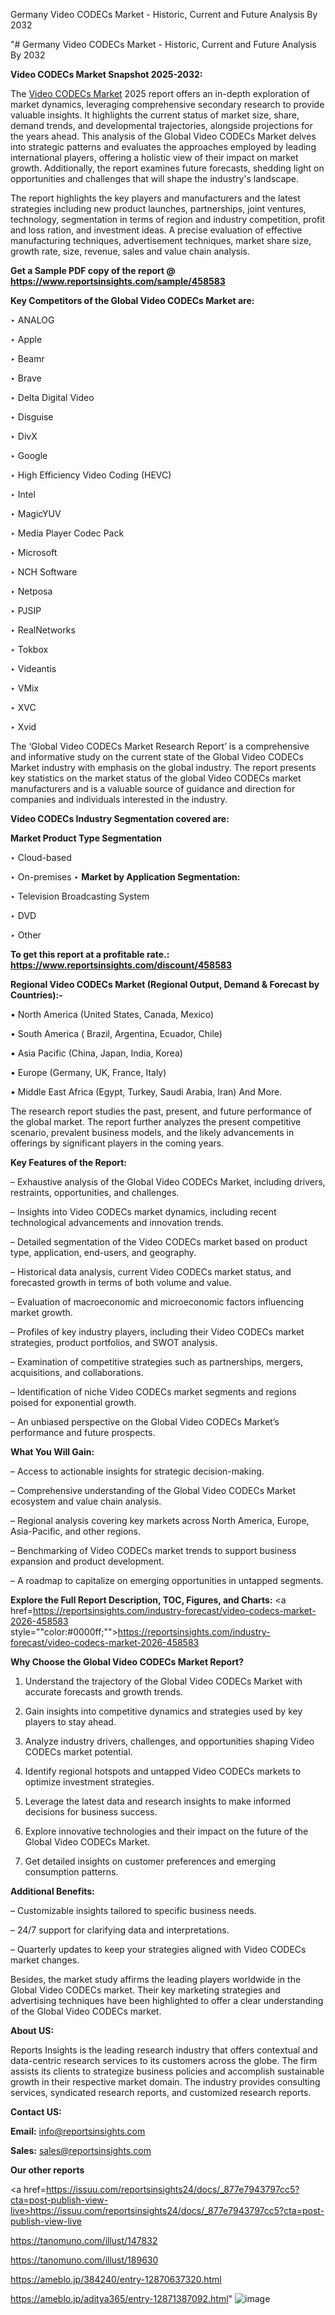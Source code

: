 Germany Video CODECs Market - Historic, Current and Future Analysis By 2032

"# Germany Video CODECs Market - Historic, Current and Future Analysis By 2032

<strong>Video CODECs Market Snapshot 2025-2032:</strong>

The <a href=https://www.reportsinsights.com/sample/458583>Video CODECs Market</a> 2025 report offers an in-depth exploration of market dynamics, leveraging comprehensive secondary research to provide valuable insights. It highlights the current status of market size, share, demand trends, and developmental trajectories, alongside projections for the years ahead. This analysis of the Global Video CODECs Market delves into strategic patterns and evaluates the approaches employed by leading international players, offering a holistic view of their impact on market growth. Additionally, the report examines future forecasts, shedding light on opportunities and challenges that will shape the industry's landscape.

The report highlights the key players and manufacturers and the latest strategies including new product launches, partnerships, joint ventures, technology, segmentation in terms of region and industry competition, profit and loss ration, and investment ideas. A precise evaluation of effective manufacturing techniques, advertisement techniques, market share size, growth rate, size, revenue, sales and value chain analysis.

<strong>Get a Sample PDF copy of the report @ <a href=https://www.reportsinsights.com/sample/458583 style=color:#0000ff;>https://www.reportsinsights.com/sample/458583</a></strong>

<strong>Key Competitors of the Global Video CODECs Market are:</strong>

‣ ANALOG

‣ Apple

‣ Beamr

‣ Brave

‣ Delta Digital Video

‣ Disguise

‣ DivX

‣ Google

‣ High Efficiency Video Coding (HEVC)

‣ Intel

‣ MagicYUV

‣ Media Player Codec Pack

‣ Microsoft

‣ NCH Software

‣ Netposa

‣ PJSIP

‣ RealNetworks

‣ Tokbox

‣ Videantis

‣ VMix

‣ XVC

‣ Xvid

The ‘Global Video CODECs Market Research Report’ is a comprehensive and informative study on the current state of the Global Video CODECs Market industry with emphasis on the global industry. The report presents key statistics on the market status of the global Video CODECs market manufacturers and is a valuable source of guidance and direction for companies and individuals interested in the industry.

<strong>Video CODECs Industry Segmentation covered are:</strong>

<strong>Market Product Type Segmentation</strong>

‣ Cloud-based

‣ On-premises
‣ 
<strong>Market by Application Segmentation:</strong>

‣ Television Broadcasting System

‣ DVD

‣ Other

<strong>To get this report at a profitable rate.: <a href=https://www.reportsinsights.com/discount/458583 style=color:#0000ff;>https://www.reportsinsights.com/discount/458583</a></strong>

<strong>Regional Video CODECs Market (Regional Output, Demand &amp; Forecast by Countries):-</strong>

• North America (United States, Canada, Mexico)

• South America ( Brazil, Argentina, Ecuador, Chile)

• Asia Pacific (China, Japan, India, Korea)

• Europe (Germany, UK, France, Italy)

• Middle East Africa (Egypt, Turkey, Saudi Arabia, Iran) And More.

The research report studies the past, present, and future performance of the global market. The report further analyzes the present competitive scenario, prevalent business models, and the likely advancements in offerings by significant players in the coming years.

<strong>Key Features of the Report:</strong>

– Exhaustive analysis of the Global Video CODECs Market, including drivers, restraints, opportunities, and challenges.

– Insights into Video CODECs market dynamics, including recent technological advancements and innovation trends.

– Detailed segmentation of the Video CODECs market based on product type, application, end-users, and geography.

– Historical data analysis, current Video CODECs market status, and forecasted growth in terms of both volume and value.

– Evaluation of macroeconomic and microeconomic factors influencing market growth.

– Profiles of key industry players, including their Video CODECs market strategies, product portfolios, and SWOT analysis.

– Examination of competitive strategies such as partnerships, mergers, acquisitions, and collaborations.

– Identification of niche Video CODECs market segments and regions poised for exponential growth.

– An unbiased perspective on the Global Video CODECs Market’s performance and future prospects.

<strong>What You Will Gain:</strong>

– Access to actionable insights for strategic decision-making.

– Comprehensive understanding of the Global Video CODECs Market ecosystem and value chain analysis.

– Regional analysis covering key markets across North America, Europe, Asia-Pacific, and other regions.

– Benchmarking of Video CODECs market trends to support business expansion and product development.

– A roadmap to capitalize on emerging opportunities in untapped segments.

<strong>Explore the Full Report Description, TOC, Figures, and Charts:</strong>
<a href=https://reportsinsights.com/industry-forecast/video-codecs-market-2026-458583 style=""color:#0000ff;"">https://reportsinsights.com/industry-forecast/video-codecs-market-2026-458583</a>

<strong>Why Choose the Global Video CODECs Market Report?</strong>

1. Understand the trajectory of the Global Video CODECs Market with accurate forecasts and growth trends.

2. Gain insights into competitive dynamics and strategies used by key players to stay ahead.

3. Analyze industry drivers, challenges, and opportunities shaping Video CODECs market potential.

4. Identify regional hotspots and untapped Video CODECs markets to optimize investment strategies.

5. Leverage the latest data and research insights to make informed decisions for business success.

6. Explore innovative technologies and their impact on the future of the Global Video CODECs Market.

7. Get detailed insights on customer preferences and emerging consumption patterns.

<strong>Additional Benefits:</strong>

– Customizable insights tailored to specific business needs.

– 24/7 support for clarifying data and interpretations.

– Quarterly updates to keep your strategies aligned with Video CODECs market changes.

Besides, the market study affirms the leading players worldwide in the Global Video CODECs market. Their key marketing strategies and advertising techniques have been highlighted to offer a clear understanding of the Global Video CODECs market.

<strong><strong>About US</strong>:</strong>

Reports Insights is the leading research industry that offers contextual and data-centric research services to its customers across the globe. The firm assists its clients to strategize business policies and accomplish sustainable growth in their respective market domain. The industry provides consulting services, syndicated research reports, and customized research reports.

<strong>Contact US:</strong>

<p class=><b>Email:</b> <a href=mailto:info@reportsinsights.com>info@reportsinsights.com</a></p>
<p class=><b>Sales:</b> <a href=mailto:sales@reportsinsights.com>sales@reportsinsights.com</a></p>

<strong>Our other reports</strong>

<a href=https://issuu.com/reportsinsights24/docs/_877e7943797cc5?cta=post-publish-view-live>https://issuu.com/reportsinsights24/docs/_877e7943797cc5?cta=post-publish-view-live</a>

<a href=https://tanomuno.com/illust/147832>https://tanomuno.com/illust/147832</a>

<a href=https://tanomuno.com/illust/189630>https://tanomuno.com/illust/189630</a>

<a href=https://ameblo.jp/384240/entry-12870637320.html>https://ameblo.jp/384240/entry-12870637320.html</a>

<a href=https://ameblo.jp/aditya365/entry-12871387092.html>https://ameblo.jp/aditya365/entry-12871387092.html</a>"
![image](https://github.com/user-attachments/assets/a1d6a2e8-f852-4162-ab6c-28cbcd53e73f)
